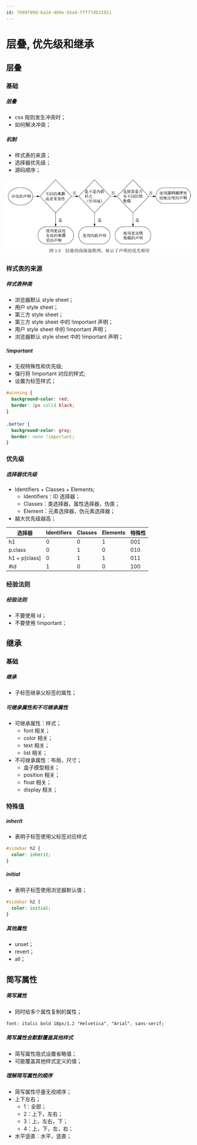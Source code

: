```yaml
---
id: 7999709d-6a14-489e-b5ad-fff77db31921
---
```


# 层叠, 优先级和继承

## 层叠

### 基础

##### 层叠

- css 规则发生冲突时；
- 如何解决冲突；

##### 机制

- 样式表的来源；
- 选择器优先级；
- 源码顺序；

![机制](./images/2023-06-28-20-04-43.png)

### 样式表的来源

##### 样式表种类

- 浏览器默认 style sheet；
- 用户 style sheet；
- 第三方 style sheet；
- 第三方 style sheet 中的 !important 声明；
- 用户 style sheet 中的 !important 声明；
- 浏览器默认 style sheet 中的 !important 声明；

##### !important

- 无视特殊性和优先级;
- 强行将 !important 对应的样式;
- 设置为标签样式；

```css
#winning {
  background-color: red;
  border: 1px solid black;
}

.better {
  background-color: gray;
  border: none !important;
}
```

### 优先级

##### 选择器优先级

- Identifiers + Classes + Elements;
  - Identifiers：ID 选择器；
  - Classes：类选择器，属性选择器，伪类；
  - Element：元素选择器，伪元素选择器；
- 越大优先级越高；

| 选择器        | Identifiers | Classes | Elements | 特殊性 |
| ------------- | ----------- | ------- | -------- | ------ |
| h1            | 0           | 0       | 1        | 001    |
| p.class       | 0           | 1       | 0        | 010    |
| h1 + p[class] | 0           | 1       | 1        | 011    |
| \#id          | 1           | 0       | 0        | 100    |

### 经验法则

##### 经验法则

- 不要使用 id；
- 不要使用 !important；

## 继承

### 基础

##### 继承

- 子标签继承父标签的属性；

##### 可继承属性和不可继承属性

- 可继承属性：样式；
  - font 相关；
  - color 相关；
  - text 相关；
  - list 相关；
- 不可继承属性：布局，尺寸；
  - 盒子模型相关；
  - position 相关；
  - float 相关；
  - display 相关；

### 特殊值

##### inherit

- 表明子标签使用父标签对应样式

```css
#sidebar h2 {
  color: inherit;
}
```

##### initial

- 表明子标签使用浏览器默认值；

```css
#sidebar h2 {
  color: initial;
}
```

##### 其他属性

- unset；
- revert；
- all；

## 简写属性

##### 简写属性

- 同时给多个属性复制的属性；

```css
font: italic bold 18px/1.2 "Helvetica", "Arial", sans-serif;
```

##### 简写属性会默默覆盖其他样式

- 简写属性隐式设置省略值；
- 可能覆盖其他样式定义的值；

##### 理解简写属性的顺序

- 简写属性尽量无视顺序；
- 上下左右；
  - 1：全部；
  - 2：上下，左右；
  - 3：上，左右，下；
  - 4：上，下，左，右；
- 水平竖直：水平，竖直；
